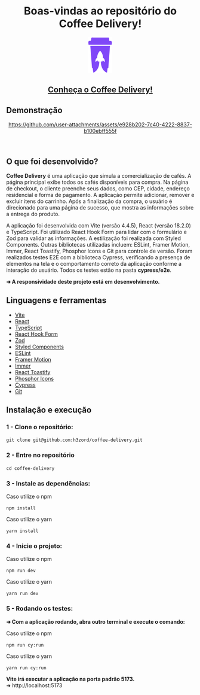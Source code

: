 <h1 align="center">Boas-vindas ao repositório do Coffee Delivery!</h1>

<div align="center"><img src="public/logo-app.svg"/></div>

<h2 align="center">
  <a href="https://app-coffee-delivery.vercel.app" target="_blank">
    Conheça o Coffee Delivery!
  </a>
</h2>

## Demonstração

<div align="center">
  
  https://github.com/user-attachments/assets/e928b202-7c40-4222-8837-b100ebff555f
  
</div>

<br/>

## O que foi desenvolvido?

<strong>Coffee Delivery</strong> é uma aplicação que simula a comercialização de cafés. A página principal exibe todos os cafés disponíveis para compra. Na página de checkout, o cliente preenche seus dados, como CEP, cidade, endereço residencial e forma de pagamento. A aplicação permite adicionar, remover e excluir itens do carrinho. Após a finalização da compra, o usuário é direcionado para uma página de sucesso, que mostra as informações sobre a entrega do produto.

A aplicação foi desenvolvida com Vite (versão 4.4.5), React (versão 18.2.0) e TypeScript. Foi utilizado React Hook Form para lidar com o formulário e Zod para validar as informações. A estilização foi realizada com Styled Components. Outras bibliotecas utilizadas incluem: ESLint, Framer Motion, Immer, React Toastify, Phosphor Icons e Git para controle de versão. Foram realizados testes E2E com a biblioteca Cypress, verificando a presença de elementos na tela e o comportamento correto da aplicação conforme a interação do usuário. Todos os testes estão na pasta <strong>cypress/e2e</strong>.

<strong>➜ A responsividade deste projeto está em desenvolvimento.</strong>

## Linguagens e ferramentas

- [Vite](https://vitejs.dev/)
- [React](https://react.dev/)
- [TypeScript](https://www.typescriptlang.org/)
- [React Hook Form](https://www.react-hook-form.com/)
- [Zod](https://zod.dev/)
- [Styled Components](https://styled-components.com/)
- [ESLint](https://eslint.org/)
- [Framer Motion](https://www.framer.com/motion/)
- [Immer](https://immerjs.github.io/immer/)
- [React Toastify](https://fkhadra.github.io/react-toastify/installation/)
- [Phosphor Icons](https://phosphoricons.com/)
- [Cypress](https://www.cypress.io/)
- [Git](https://git-scm.com/)

## Instalação e execução

### 1 - Clone o repositório:
```
git clone git@github.com:h3zord/coffee-delivery.git
```

### 2 - Entre no repositório
```
cd coffee-delivery
```

### 3 - Instale as dependências:
Caso utilize o npm
```
npm install
```
Caso utilize o yarn
```
yarn install
```

### 4 - Inicie o projeto:

Caso utilize o npm
```
npm run dev
```
Caso utilize o yarn
```
yarn run dev
```

### 5 - Rodando os testes:
<strong>➜ Com a aplicação rodando, abra outro terminal e execute o comando:</strong>

Caso utilize o npm
```
npm run cy:run
```
Caso utilize o yarn
```
yarn run cy:run
```

<strong>Vite irá executar a aplicação na porta padrão 5173.</strong>
<br/>
➜ http://localhost:5173